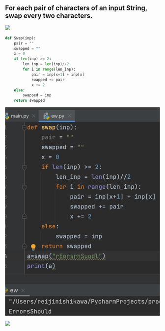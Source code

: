 ## For each pair of characters of an input String, swap every two characters. 

![](quiz016.jpeg)

```.py
def Swap(inp):
    pair = ""
    swapped = ""
    x = 0
    if len(inp) >= 2:
        len_inp = len(inp)//2
        for i in range(len_inp):
            pair = inp[x+1] + inp[x]
            swapped += pair
            x += 2
    else:
        swapped = inp
    return swapped
 ```
    
![](quiz016out.png)

![](quiz016out.jpg)
